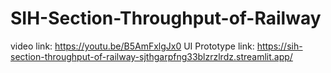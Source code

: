 # SIH-Section-Throughput-of-Railway

video link: https://youtu.be/B5AmFxlgJx0
UI Prototype link: https://sih-section-throughput-of-railway-sjthgarpfng33blzrzlrdz.streamlit.app/
